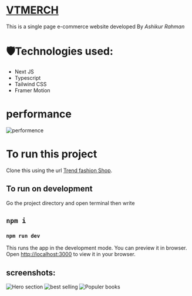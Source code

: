 # [VTMERCH](https://sage-trifle-17daa5.netlify.app/)

This is a single page e-commerce website developed By <i>Ashikur Rahman </i>

# 🛡Technologies used:

<ul>

<li>Next JS</li>
<li>Typescript</li>
<li>Tailwind CSS</li>
<li>Framer Motion</li>
</ul>

# performance
![performence](https://i.ibb.co.com/dtcPmGc/performance.png)

# To run this project

Clone this using the url [Trend fashion Shop](https://github.com/Ashikur540/Trend-shop-client.git).

## To run on development

Go the project directory and open terminal then write

## `npm i`

### `npm run dev`

This runs the app in the development mode. You can preview it in browser.
Open [http://localhost:3000](http://localhost:3000) to view it in your browser.

## screenshots:
![Hero section](https://i.ibb.co.com/Fsgk2yK/ss1.png)
![best selling](https://i.ibb.co.com/3Wd3nVm/ss2.png)
![Populer books](https://i.ibb.co.com/Pjmt6gP/ss3.png)

